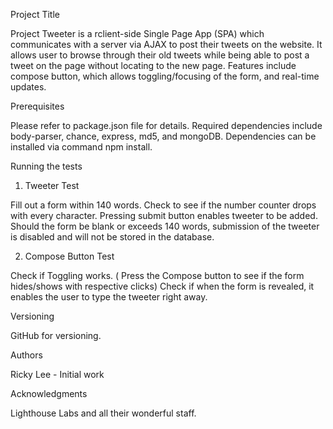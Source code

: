 Project Title


Project Tweeter is a rclient-side Single Page App (SPA) which communicates with a server via AJAX to post their tweets on the website. It allows user to browse through their old tweets while being able to post a tweet on the page without locating to the new page. Features include compose button, which allows toggling/focusing of the form, and real-time updates.

Prerequisites


Please refer to package.json file for details. Required dependencies include body-parser, chance, express, md5, and mongoDB. Dependencies can be installed via command npm install.


Running the tests


1. Tweeter Test

Fill out a form within 140 words. Check to see if the number counter drops with every character. Pressing submit button enables tweeter to be added. Should the form be blank or exceeds 140 words, submission of the tweeter is disabled and will not be stored in the database.


2. Compose Button Test

Check if Toggling works. ( Press the Compose button to see if the form hides/shows with respective clicks) Check if when the form is revealed, it enables the user to type the tweeter right away.


Versioning

GitHub for versioning.


Authors

Ricky Lee - Initial work


Acknowledgments

Lighthouse Labs and all their wonderful staff.
